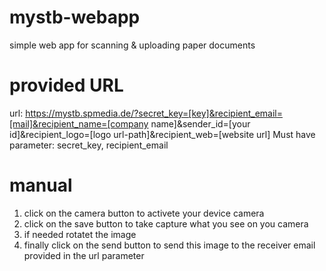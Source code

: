 # mystb-webapp
simple web app for scanning &amp; uploading paper documents

# provided URL
url: https://mystb.spmedia.de/?secret_key=[key]&recipient_email=[mail]&recipient_name=[company name]&sender_id=[your id]&recipient_logo=[logo url-path]&recipient_web=[website url]
Must have parameter: secret_key, recipient_email

# manual
1. click on the camera button to activete your device camera
2. click on the save button to take capture what you see on you camera
3. if needed rotatet the image
4. finally click on the send button to send this image to the receiver email provided in the url parameter 